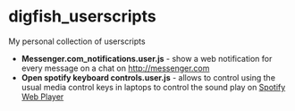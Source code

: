 # digfish_userscripts
My personal collection of userscripts
- **Messenger.com_notifications.user.js** - show a web notification for every message on a chat on http://messenger.com 
- **Open spotify keyboard controls.user.js** - allows to control using the usual media control keys in laptops to control the sound play on [Spotify Web Player](http://open.spotify.com)

 
